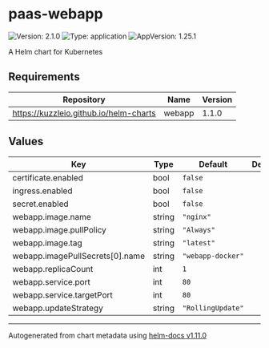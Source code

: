 # paas-webapp

![Version: 2.1.0](https://img.shields.io/badge/Version-2.1.0-informational?style=flat-square) ![Type: application](https://img.shields.io/badge/Type-application-informational?style=flat-square) ![AppVersion: 1.25.1](https://img.shields.io/badge/AppVersion-1.25.1-informational?style=flat-square)

A Helm chart for Kubernetes

## Requirements

| Repository                             | Name   | Version |
| -------------------------------------- | ------ | ------- |
| https://kuzzleio.github.io/helm-charts | webapp | 1.1.0   |

## Values

| Key                             | Type   | Default           | Description |
| ------------------------------- | ------ | ----------------- | ----------- |
| certificate.enabled             | bool   | `false`           |             |
| ingress.enabled                 | bool   | `false`           |             |
| secret.enabled                  | bool   | `false`           |             |
| webapp.image.name               | string | `"nginx"`         |             |
| webapp.image.pullPolicy         | string | `"Always"`        |             |
| webapp.image.tag                | string | `"latest"`        |             |
| webapp.imagePullSecrets[0].name | string | `"webapp-docker"` |             |
| webapp.replicaCount             | int    | `1`               |             |
| webapp.service.port             | int    | `80`              |             |
| webapp.service.targetPort       | int    | `80`              |             |
| webapp.updateStrategy           | string | `"RollingUpdate"` |             |

---

Autogenerated from chart metadata using [helm-docs v1.11.0](https://github.com/norwoodj/helm-docs/releases/v1.11.0)
